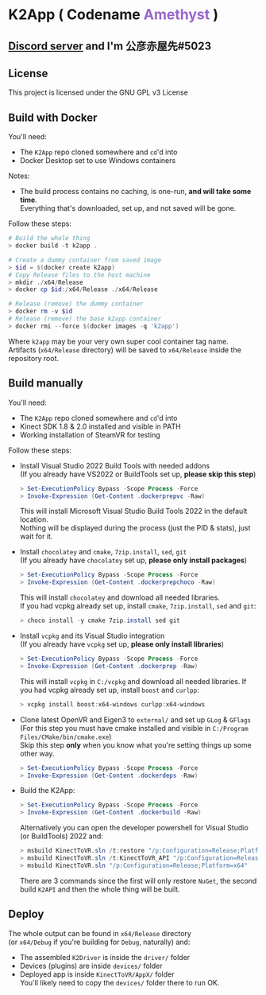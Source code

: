 <h1 dir=auto>
<b>K2App</b>
<text>(&nbspCodename</text>
<text style="color:#9966cc;">Amethyst</text>
<text>)</text>
</h1>

## <ins>__[Discord server](https://discord.gg/YBQCRDG)__</ins> and I'm **公彦赤屋先#5023**

## **License**
This project is licensed under the GNU GPL v3 License 

## **Build with Docker**
You'll need:
 - The ```K2App``` repo cloned somewhere and ```cd```'d into
 - Docker Desktop set to use Windows containers

Notes:
 - The build process contains no caching, is one-run, **and will take some time**.<br>
   Everything that's downloaded, set up, and not saved will be gone.

Follow these steps:
  ```powershell
  # Build the whole thing
  > docker build -t k2app .

  # Create a dummy container from saved image
  > $id = $(docker create k2app)
  # Copy Release files to the host machine
  > mkdir ./x64/Release
  > docker cp $id:/x64/Release ./x64/Release

  # Release (remove) the dummy container
  > docker rm -v $id
  # Release (remove) the base k2app container
  > docker rmi --force $(docker images -q 'k2app')
  ```
  Where ```k2app``` may be your very own super cool container tag name.<br>
  Artifacts (```x64/Release``` directory) will be saved to ```x64/Release``` inside the repository root.<br>

  
## **Build manually**
You'll need:
 - The ```K2App``` repo cloned somewhere and ```cd```'d into
 - Kinect SDK 1.8 & 2.0 installed and visible in PATH
 - Working installation of SteamVR for testing

Follow these steps:

- Install Visual Studio 2022 Build Tools with needed addons<br>
  (If you already have VS2022 or BuildTools set up, **please skip this step**)<br>
  ```powershell
  > Set-ExecutionPolicy Bypass -Scope Process -Force
  > Invoke-Expression (Get-Content .dockerprepvc -Raw)
  ```
  This will install Microsoft Visual Studio Build Tools 2022 in the default location.<br>
  Nothing will be displayed during the process (just the PID & stats), just wait for it.

- Install ```chocolatey``` and ```cmake```, ```7zip.install```, ```sed```, ```git```<br>
  (If you already have ```chocolatey``` set up, **please only install packages**)<br>
  ```powershell
  > Set-ExecutionPolicy Bypass -Scope Process -Force
  > Invoke-Expression (Get-Content .dockerprepchoco -Raw)
  ```
  This will install ```chocolatey``` and download all needed libraries.<br>
  If you had vcpkg already set up, install ```cmake```, ```7zip.install```, ```sed``` and ```git```:
  ```powershell
  > choco install -y cmake 7zip.install sed git
  ```

- Install ```vcpkg``` and its Visual Studio integration<br>
  (If you already have ```vcpkg``` set up, **please only install libraries**)<br>
  ```powershell
  > Set-ExecutionPolicy Bypass -Scope Process -Force
  > Invoke-Expression (Get-Content .dockerprep -Raw)
  ```
  This will install ```vcpkg``` in ```C:/vcpkg``` and download all needed libraries.
  If you had vcpkg already set up, install ```boost``` and ```curlpp```:
  ```powershell
  > vcpkg install boost:x64-windows curlpp:x64-windows
  ```

- Clone latest OpenVR and Eigen3 to ```external/``` and set up ```GLog``` & ```GFlags```<br>
  (For this step you must have cmake installed and visible in ```C:/Program Files/CMake/bin/cmake.exe```)<br>
  Skip this step **only** when you know what you're setting things up some other way.
  ```powershell
  > Set-ExecutionPolicy Bypass -Scope Process -Force
  > Invoke-Expression (Get-Content .dockerdeps -Raw)
  ```

- Build the K2App:<br>
  ```powershell
  > Set-ExecutionPolicy Bypass -Scope Process -Force
  > Invoke-Expression (Get-Content .dockerbuild -Raw)
  ```
  Alternatively you can open the developer powershell for Visual Studio (or BuildTools) 2022 and:
  ```powershell
  > msbuild KinectToVR.sln /t:restore "/p:Configuration=Release;Platform=x64;RestorePackagesConfig=true"
  > msbuild KinectToVR.sln /t:KinectToVR_API "/p:Configuration=Release;Platform=x64"
  > msbuild KinectToVR.sln "/p:Configuration=Release;Platform=x64"
  ```
  There are 3 commands since the first will only restore ```NuGet```, the second build ```K2API``` and then the whole thing will be built.

## **Deploy**
The whole output can be found in ```x64/Release``` directory<br>
(or ```x64/Debug``` if you're building for ```Debug```, naturally) and:
 - The assembled ```K2Driver``` is inside the ```driver/``` folder
 - Devices (plugins) are inside ```devices/``` folder
 - Deployed app is inside ```KinectToVR/AppX/``` folder<br>
      You'll likely need to copy the ```devices/``` folder there to run OK.
